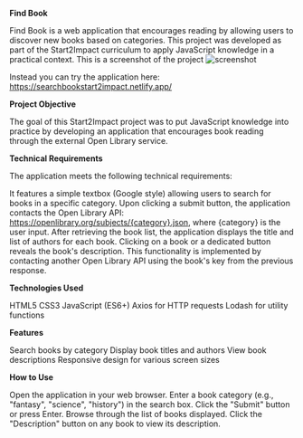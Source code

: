 **Find Book**

Find Book is a web application that encourages reading by allowing users to discover new books based on categories. This project was developed as part of the Start2Impact curriculum to apply JavaScript knowledge in a practical context.
This is a screenshot of the project ![screenshot](https://github.com/riccardogar/bookstart2im/assets/136090142/886744aa-a469-40f2-a129-417f70e7904a)

Instead you can try the application here: https://searchbookstart2impact.netlify.app/

**Project Objective**

The goal of this Start2Impact project was to put JavaScript knowledge into practice by developing an application that encourages book reading through the external Open Library service.

**Technical Requirements**

The application meets the following technical requirements:

It features a simple textbox (Google style) allowing users to search for books in a specific category.
Upon clicking a submit button, the application contacts the Open Library API: https://openlibrary.org/subjects/{category}.json, where {category} is the user input.
After retrieving the book list, the application displays the title and list of authors for each book.
Clicking on a book or a dedicated button reveals the book's description. This functionality is implemented by contacting another Open Library API using the book's key from the previous response.


**Technologies Used**

HTML5
CSS3
JavaScript (ES6+)
Axios for HTTP requests
Lodash for utility functions

**Features**

Search books by category
Display book titles and authors
View book descriptions
Responsive design for various screen sizes

**How to Use**

Open the application in your web browser.
Enter a book category (e.g., "fantasy", "science", "history") in the search box.
Click the "Submit" button or press Enter.
Browse through the list of books displayed.
Click the "Description" button on any book to view its description.

